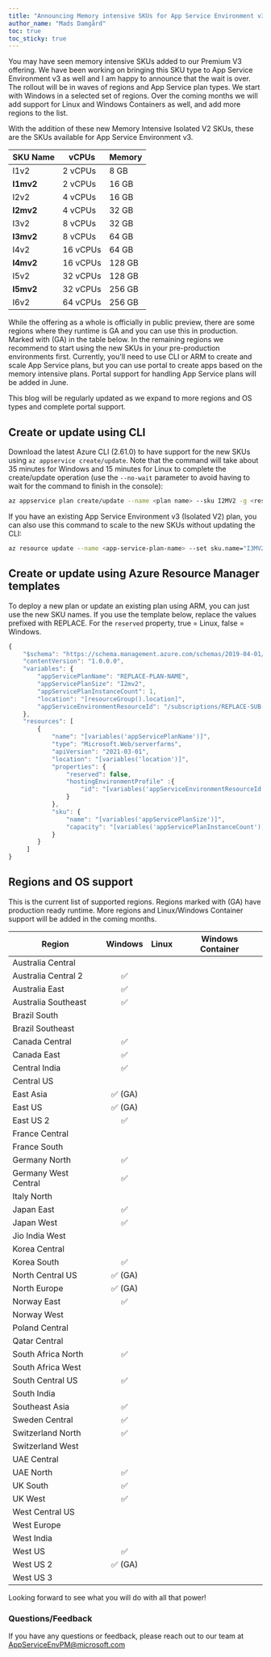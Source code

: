 ```yaml
---
title: "Announcing Memory intensive SKUs for App Service Environment v3"
author_name: "Mads Damgård"
toc: true
toc_sticky: true
---
```


You may have seen memory intensive SKUs added to our Premium V3 offering. We have been working on bringing this SKU type to App Service Environment v3 as well and I am happy to announce that the wait is over. The rollout will be in waves of regions and App Service plan types. We start with Windows in a selected set of regions. Over the coming months we will add support for Linux and Windows Containers as well, and add more regions to the list.

With the addition of these new Memory Intensive Isolated V2 SKUs, these are the SKUs available for App Service Environment v3.

|  **SKU Name** | **vCPUs** | **Memory** |
|---|---|---|
| I1v2 | 2 vCPUs | 8 GB |
| **I1mv2** | 2 vCPUs | 16 GB |
| I2v2 | 4 vCPUs | 16 GB |
| **I2mv2** | 4 vCPUs | 32 GB |
| I3v2 | 8 vCPUs | 32 GB |
| **I3mv2** | 8 vCPUs | 64 GB |
| I4v2 | 16 vCPUs | 64 GB |
| **I4mv2** | 16 vCPUs | 128 GB |
| I5v2 | 32 vCPUs | 128 GB |
| **I5mv2** | 32 vCPUs | 256 GB |
| I6v2 | 64 vCPUs | 256 GB |

While the offering as a whole is officially in public preview, there are some regions where they runtime is GA and you can use this in production. Marked with (GA) in the table below. In the remaining regions we recommend to start using the new SKUs in your pre-production environments first. Currently, you'll need to use CLI or ARM to create and scale App Service plans, but you can use portal to create apps based on the memory intensive plans. Portal support for handling App Service plans will be added in June.

This blog will be regularly updated as we expand to more regions and OS types and complete portal support.

## Create or update using CLI

Download the latest Azure CLI (2.61.0) to have support for the new SKUs using `az appservice create/update`. Note that the command will take about 35 minutes for Windows and 15 minutes for Linux to complete the create/update operation (use the `--no-wait` parameter to avoid having to wait for the command to finish in the console):

```bash
az appservice plan create/update --name <plan name> --sku I2MV2 -g <resource-group-name> -e <ase-name or resource-id> --no-wait
```

If you have an existing App Service Environment v3 (Isolated V2) plan, you can also use this command to scale to the new SKUs without updating the CLI:

```bash
az resource update --name <app-service-plan-name> --set sku.name="I3MV2" -g <resource-group-name> --resource-type "Microsoft.Web/serverFarms"
```

## Create or update using Azure Resource Manager templates

To deploy a new plan or update an existing plan using ARM, you can just use the new SKU names. If you use the template below, replace the values prefixed with REPLACE. For the `reserved` property, true = Linux, false = Windows.

```javascript
{
    "$schema": "https://schema.management.azure.com/schemas/2019-04-01/deploymentTemplate.json#",
    "contentVersion": "1.0.0.0",
    "variables": {
        "appServicePlanName": "REPLACE-PLAN-NAME",
        "appServicePlanSize": "I2mv2",
        "appServicePlanInstanceCount": 1,
        "location": "[resourceGroup().location]",
        "appServiceEnvironmentResourceId": "/subscriptions/REPLACE-SUB-ID/resourceGroups/REPLACE-RG-NAME/providers/Microsoft.Web/hostingEnvironments/REPLACE-ASE-NAME"
    },
    "resources": [
        {
            "name": "[variables('appServicePlanName')]",
            "type": "Microsoft.Web/serverfarms",
            "apiVersion": "2021-03-01",
            "location": "[variables('location')]",
            "properties": {
                "reserved": false,
                "hostingEnvironmentProfile" :{
                    "id": "[variables('appServiceEnvironmentResourceId')]"
                }
            },
            "sku": {
                "name": "[variables('appServicePlanSize')]",
                "capacity": "[variables('appServicePlanInstanceCount')]"
            }
        }
     ]
}
```

## Regions and OS support

This is the current list of supported regions. Regions marked with (GA) have production ready runtime. More regions and Linux/Windows Container support will be added in the coming months.

| Region               | Windows                      | Linux                       | Windows Container         |
| -------------------- | :--------------------------: | :-------------------------: | :-------------------------: |
| Australia Central    |                            |                             |                            |
| Australia Central 2  | ✅                           |                             |                            |
| Australia East       | ✅                           |                           |                            |
| Australia Southeast  | ✅                           |                             |                            |
| Brazil South         |                            |                           |                            |
| Brazil Southeast     |                            |                             |                            |
| Canada Central       | ✅                           |                           |                            |
| Canada East          | ✅                           |                             |                            |
| Central India        | ✅                           |                           |                            |
| Central US           |                            |                           |                            |
| East Asia            | ✅ (GA)                          |                           |                            |
| East US              | ✅ (GA)                          |                           |                            |
| East US 2            | ✅                           |                           |                            |
| France Central       |                            |                           |                            |
| France South         |                            |                             |                            |
| Germany North        | ✅                           |                             |                            |
| Germany West Central | ✅                           |                           |                            |
| Italy North          |                            |                           |                              |
| Japan East           | ✅                           |                           |                            |
| Japan West           | ✅                           |                             |                            |
| Jio India West       |                              |                             |                            |
| Korea Central        |                            |                           |                            |
| Korea South          | ✅                           |                             |                            |
| North Central US     | ✅ (GA)                          |                             |                            |
| North Europe         | ✅ (GA)                          |                           |                            |
| Norway East          | ✅                           |                           |                            |
| Norway West          |                            |                             |                            |
| Poland Central       |                            |                           |                               |
| Qatar Central        |                            |                           |                              |
| South Africa North   | ✅                           |                           |                            |
| South Africa West    |                            |                             |                            |
| South Central US     | ✅                          |                           |                            |
| South India          |                            |                             |                            |
| Southeast Asia       | ✅                           |                           |                            |
| Sweden Central       | ✅                           |                           |                              |
| Switzerland North    | ✅                           |                           |                            |
| Switzerland West     |                            |                             |                            |
| UAE Central          |                            |                             |                            |
| UAE North            | ✅                           |                          |                            |
| UK South             | ✅                           |                           |                            |
| UK West              | ✅                           |                             |                            |
| West Central US      |                            |                             |                            |
| West Europe          |                            |                           |                            |
| West India           |                           |                             |                            |
| West US              | ✅                           |                             |                            |
| West US 2            | ✅ (GA)                          |                           |                            |
| West US 3            |                            |                           |                            |

Looking forward to see what you will do with all that power!

### Questions/Feedback

If you have any questions or feedback, please reach out to our team at [AppServiceEnvPM@microsoft.com](mailto:appserviceenvpm@microsoft.com)
